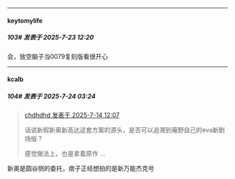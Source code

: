 ﻿
*****

####  keytomylife  
##### 103#       发表于 2025-7-23 12:20

会，放空脑子当0079复刻版看很开心


*****

####  kcalb  
##### 104#       发表于 2025-7-24 03:24

<blockquote><a href="httphttps://stage1st.com/2b/forum.php?mod=redirect&amp;goto=findpost&amp;pid=68095701&amp;ptid=2254927" target="_blank">chdhdhd 发表于 2025-7-14 12:07</a>

话说新假新奥新高达这套方案的源头，是否可以追溯到庵野自己的eva新剧场版？

感觉做法上，也是拿着原作 ...</blockquote>
新奥是圆谷侧的委托，痞子正经想拍的是新万能杰克号

